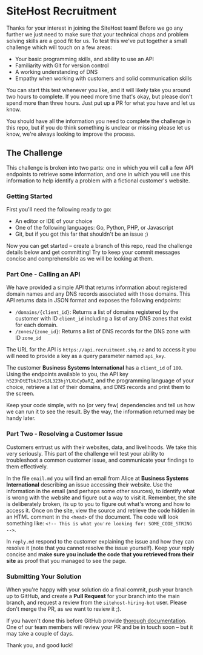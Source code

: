 # SiteHost Recruitment

Thanks for your interest in joining the SiteHost team! Before we go any further we just need to make sure that your technical chops and problem solving skills are a good fit for us. To test this we've put together a small challenge which will touch on a few areas:

- Your basic programming skills, and ability to use an API
- Familiarity with Git for version control
- A working understanding of DNS
- Empathy when working with customers and solid communication skills

You can start this test whenever you like, and it will likely take you around two hours to complete. If you need more time that's okay, but please don't spend more than three hours. Just put up a PR for what you have and let us know.

You should have all the information you need to complete the challenge in this repo, but if you do think something is unclear or missing please let us know, we're always looking to improve the process.

## The Challenge
This challenge is broken into two parts: one in which you will call a few API endpoints to retrieve some information, and one in which you will use this information to help identify a problem with a fictional customer's website.

### Getting Started
First you'll need the following ready to go:

- An editor or IDE of your choice
- One of the following languages: Go, Python, PHP, or Javascript
- Git, but if you got this far that shouldn't be an issue ;)

Now you can get started – create a branch of this repo, read the challenge details below and get committing! Try to keep your commit messages concise and comprehensible as we will be looking at them.

### Part One - Calling an API
We have provided a simple API that returns information about registered domain names and any DNS records associated with those domains. This API returns data in JSON format and exposes the following endpoints:

- `/domains/{client_id}`: Returns a list of domains registered by the customer with ID `client_id` including a list of any DNS zones that exist for each domain.
- `/zones/{zone_id}`: Returns a list of DNS records for the DNS zone with ID `zone_id`

The URL for the API is `https://api.recruitment.shq.nz` and to access it you will need to provide a key as a query parameter named `api_key`.

The customer **Business Systems International** has a `client_id` of `100`. Using the endpoints available to you, the API key `h523hDtETbkJ3nSJL323hjYLXbCyDaRZ`, and the programming language of your choice, retrieve a list of their domains, and DNS records and print them to the screen.

Keep your code simple, with no (or very few) dependencies and tell us how we can run it to see the result. By the way, the information returned may be handy later.

### Part Two - Resolving a Customer Issue
Customers entrust us with their websites, data, and livelihoods. We take this very seriously. This part of the challenge will test your ability to troubleshoot a common customer issue, and communicate your findings to them effectively.

In the file `email.md` you will find an email from Alice at **Business Systems International** describing an issue accessing their website. Use the information in the email (and perhaps some other sources), to identify what is wrong with the website and figure out a way to visit it. Remember, the site is deliberately broken, its up to you to figure out what's wrong and how to access it. Once on the site, view the source and retrieve the code hidden in an HTML comment in the `<head>` of the document. The code will look something like: `<!-- This is what you're looking for: SOME_CODE_STRING -->`.

In `reply.md` respond to the customer explaining the issue and how they can resolve it (note that you cannot resolve the issue yourself). Keep your reply concise and **make sure you include the code that you retrieved from their site** as proof that you managed to see the page.

### Submitting Your Solution
When you're happy with your solution do a final commit, push your branch up to GitHub, and create a **Pull Request** for your branch into the main branch, and request a review from the `sitehost-hiring-bot` user. Please don't merge the PR, as we want to review it ;).

If you haven't done this before GitHub provide [thorough documentation](https://docs.github.com/en/pull-requests/collaborating-with-pull-requests/proposing-changes-to-your-work-with-pull-requests/creating-a-pull-request). One of our team members will review your PR and be in touch soon – but it may take a couple of days.

Thank you, and good luck!
